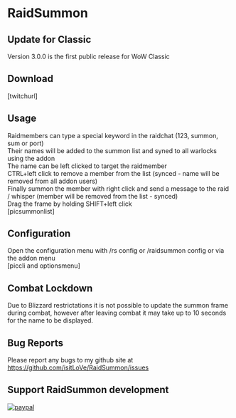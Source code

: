 # RaidSummon

## Update for Classic
Version 3.0.0 is the first public release for WoW Classic

## Download
[twitchurl]

## Usage
Raidmembers can type a special keyword in the raidchat (123, summon, sum or port)  
Their names will be added to the summon list and syned to all warlocks using the addon  
The name can be left clicked to target the raidmember  
CTRL+left click to remove a member from the list (synced - name will be removed from all addon users)  
Finally summon the member with right click and send a message to the raid / whisper (member will be removed from the list - synced)  
Drag the frame by holding SHIFT+left click  
[picsummonlist]

## Configuration
Open the configuration menu with /rs config or /raidsummon config or via the addon menu  
[piccli and optionsmenu]

## Combat Lockdown
Due to Blizzard restrictations it is not possible to update the summon frame during combat, however after leaving combat it may take up to 10 seconds for the name to be displayed.

## Bug Reports
Please report any bugs to my github site at https://github.com/isitLoVe/RaidSummon/issues

## Support RaidSummon development
[![paypal](https://www.paypalobjects.com/en_US/DK/i/btn/btn_donateCC_LG.gif)](https://www.paypal.com/cgi-bin/webscr?cmd=_s-xclick&hosted_button_id=VMUGZ4VH2CYRY)
